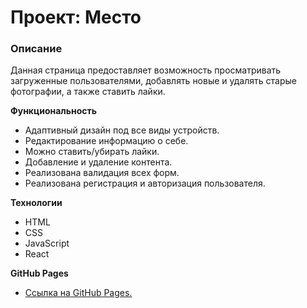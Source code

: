 
# Проект: Место

### Описание  

Данная страница предоставляет возможность просматривать загруженные пользователями, добавлять новые и удалять старые фотографии, а также ставить лайки.

**Функциональность**

* Адаптивный дизайн под все виды устройств.
* Редактирование информацию о себе.
* Можно ставить/убирать лайки.
* Добавление и удаление контента.
* Реализована валидация всех форм.
* Реализована регистрация и авторизация пользователя.

**Технологии**

* HTML
* CSS
* JavaScript
* React

**GitHub Pages**

* [Ссылка на GitHub Pages.]()

